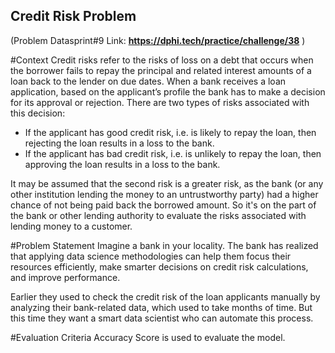 ## Credit Risk Problem
(Problem Datasprint#9  Link: __https://dphi.tech/practice/challenge/38__ )

#Context
Credit risks refer to the risks of loss on a debt that occurs when the borrower fails to repay the principal and related interest amounts of a loan back to the lender on due dates.
When a bank receives a loan application, based on the applicant’s profile the bank has to make a decision for its approval or rejection. There are two types of risks associated with this decision:
* If the applicant has good credit risk, i.e. is likely to repay the loan, then rejecting the loan results in a loss to the bank.
* If the applicant has bad credit risk, i.e. is unlikely to repay the loan, then approving the loan results in a loss to the bank.

It may be assumed that the second risk is a greater risk, as the bank (or any other institution lending the money to an untrustworthy party) had a higher chance of not being paid back the borrowed amount.
So it's on the part of the bank or other lending authority to evaluate the risks associated with lending money to a customer.

#Problem Statement
Imagine a bank in your locality. The bank has realized that applying data science methodologies can help them focus their resources efficiently, make smarter decisions on credit risk calculations, and improve performance.

Earlier they used to check the credit risk of the loan applicants manually by analyzing their bank-related data, which used to take months of time. But this time they want a smart data scientist who can automate this process.

#Evaluation Criteria
Accuracy Score is used to evaluate the model.
